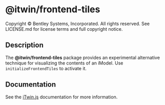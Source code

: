# @itwin/frontend-tiles

Copyright © Bentley Systems, Incorporated. All rights reserved. See LICENSE.md for license terms and full copyright notice.

## Description

The **@itwin/frontend-tiles** package provides an experimental alternative technique for visualizing the contents of an iModel. Use `initializeFrontendTiles` to activate it.

## Documentation

See the [iTwin.js](https://www.itwinjs.org) documentation for more information.
